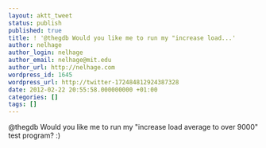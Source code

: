 ```yaml
---
layout: aktt_tweet
status: publish
published: true
title: ! '@thegdb Would you like me to run my "increase load...'
author: nelhage
author_login: nelhage
author_email: nelhage@mit.edu
author_url: http://nelhage.com
wordpress_id: 1645
wordpress_url: http://twitter-172484812924387328
date: 2012-02-22 20:55:58.000000000 +01:00
categories: []
tags: []
---
```

@thegdb Would you like me to run my "increase load average to over 9000" test program? :)
